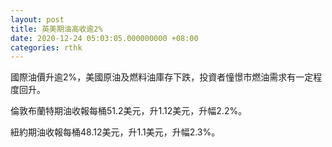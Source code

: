 ```yaml
---
layout: post
title: 英美期油高收逾2%
date: 2020-12-24 05:03:05.000000000 +08:00
categories: rthk
---
```


國際油價升逾2%，美國原油及燃料油庫存下跌，投資者憧憬市燃油需求有一定程度回升。

倫敦布蘭特期油收報每桶51.2美元，升1.12美元，升幅2.2%。

紐約期油收報每桶48.12美元，升1.1美元，升幅2.3%。
